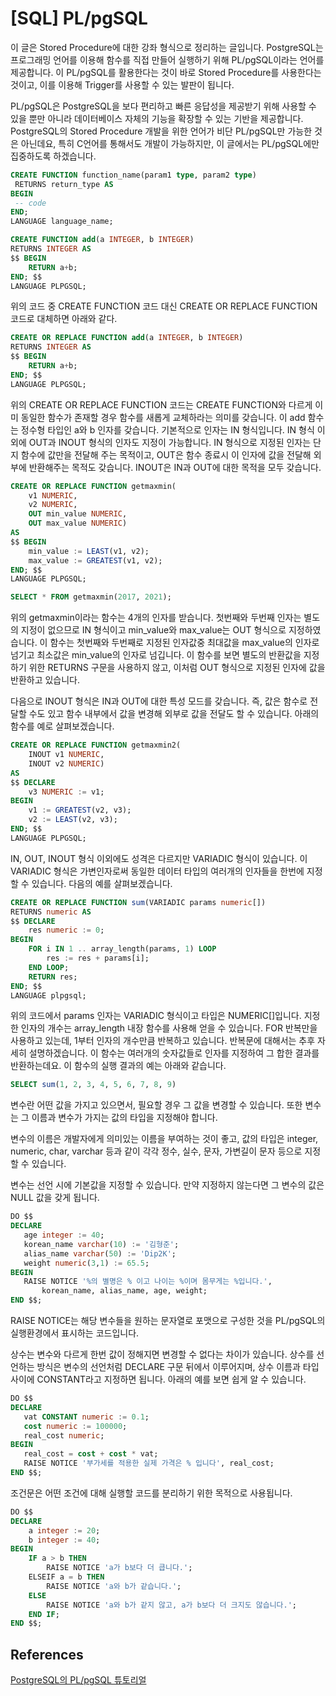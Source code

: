 # [SQL] PL/pgSQL

이 글은 Stored Procedure에 대한 강좌 형식으로 정리하는 글입니다. PostgreSQL는 프로그래밍 언어를 이용해 함수를 직접 만들어 실행하기 위해 PL/pgSQL이라는 언어를 제공합니다. 이 PL/pgSQL를 활용한다는 것이 바로 Stored Procedure를 사용한다는 것이고, 이를 이용해 Trigger를 사용할 수 있는 발판이 됩니다.

PL/pgSQL은 PostgreSQL을 보다 편리하고 빠른 응답성을 제공받기 위해 사용할 수 있을 뿐만 아니라 데이터베이스 자체의 기능을 확장할 수 있는 기반을 제공합니다. PostgreSQL의 Stored Procedure 개발을 위한 언어가 비단 PL/pgSQL만 가능한 것은 아닌데요, 특히 C언어를 통해서도 개발이 가능하지만, 이 글에서는 PL/pgSQL에만 집중하도록 하겠습니다.

```sql
CREATE FUNCTION function_name(param1 type, param2 type)
 RETURNS return_type AS
BEGIN
 -- code
END;
LANGUAGE language_name;

CREATE FUNCTION add(a INTEGER, b INTEGER)
RETURNS INTEGER AS
$$ BEGIN
    RETURN a+b;
END; $$
LANGUAGE PLPGSQL;
```

위의 코드 중 CREATE FUNCTION 코드 대신 CREATE OR REPLACE FUNCTION 코드로 대체하면 아래와 같다.

```sql
CREATE OR REPLACE FUNCTION add(a INTEGER, b INTEGER)
RETURNS INTEGER AS
$$ BEGIN
    RETURN a+b;
END; $$
LANGUAGE PLPGSQL;
```

위의 CREATE OR REPLACE FUNCTION 코드는 CREATE FUNCTION와 다르게 이미 동일한 함수가 존재할 경우 함수를 새롭게 교체하라는 의미를 갖습니다. 이 add 함수는 정수형 타입인 a와 b 인자를 갖습니다. 기본적으로 인자는 IN 형식입니다. IN 형식 이외에 OUT과 INOUT 형식의 인자도 지정이 가능합니다. IN 형식으로 지정된 인자는 단지 함수에 값만을 전달해 주는 목적이고, OUT은 함수 종료시 이 인자에 값을 전달해 외부에 반환해주는 목적도 갖습니다. INOUT은 IN과 OUT에 대한 목적을 모두 갖습니다.

```sql
CREATE OR REPLACE FUNCTION getmaxmin(
    v1 NUMERIC, 
    v2 NUMERIC,
    OUT min_value NUMERIC,
    OUT max_value NUMERIC)
AS 
$$ BEGIN
    min_value := LEAST(v1, v2);
    max_value := GREATEST(v1, v2);
END; $$
LANGUAGE PLPGSQL;

SELECT * FROM getmaxmin(2017, 2021);
```

위의 getmaxmin이라는 함수는 4개의 인자를 받습니다. 첫번째와 두번째 인자는 별도의 지정이 없으므로 IN 형식이고 min_value와 max_value는 OUT 형식으로 지정하였습니다. 이 함수는 첫번째와 두번째로 지정된 인자값중 최대값을 max_value의 인자로 넘기고 최소값은 min_value의 인자로 넘깁니다. 이 함수를 보면 별도의 반환값을 지정하기 위한 RETURNS 구문을 사용하지 않고, 이처럼 OUT 형식으로 지정된 인자에 값을 반환하고 있습니다.

다음으로 INOUT 형식은 IN과 OUT에 대한 특성 모드를 갖습니다. 즉, 값은 함수로 전달할 수도 있고 함수 내부에서 값을 변경해 외부로 값을 전달도 할 수 있습니다. 아래의 함수를 예로 살펴보겠습니다.

```sql
CREATE OR REPLACE FUNCTION getmaxmin2(
    INOUT v1 NUMERIC, 
    INOUT v2 NUMERIC)
AS 
$$ DECLARE
    v3 NUMERIC := v1;
BEGIN
    v1 := GREATEST(v2, v3);
    v2 := LEAST(v2, v3);
END; $$
LANGUAGE PLPGSQL;
```

IN, OUT, INOUT 형식 이외에도 성격은 다르지만 VARIADIC 형식이 있습니다. 이 VARIADIC 형식은 가변인자로써 동일한 데이터 타입의 여러개의 인자들을 한번에 지정할 수 있습니다. 다음의 예를 살펴보겠습니다.

```sql
CREATE OR REPLACE FUNCTION sum(VARIADIC params numeric[]) 
RETURNS numeric AS 
$$ DECLARE
    res numeric := 0;
BEGIN
    FOR i IN 1 .. array_length(params, 1) LOOP
        res := res + params[i];
    END LOOP;
    RETURN res;
END; $$ 
LANGUAGE plpgsql;
```

위의 코드에서 params 인자는 VARIADIC 형식이고 타입은 NUMERIC[]입니다. 지정한 인자의 개수는 array_length 내장 함수를 사용해 얻을 수 있습니다. FOR 반복만을 사용하고 있는데, 1부터 인자의 개수만큼 반복하고 있습니다. 반복문에 대해서는 추후 자세히 설명하겠습니다. 이 함수는 여러개의 숫자값들로 인자를 지정하여 그 합한 결과를 반환하는데요. 이 함수의 실행 결과의 예는 아래와 같습니다.

```sql
SELECT sum(1, 2, 3, 4, 5, 6, 7, 8, 9)
```

변수란 어떤 값을 가지고 있으면서, 필요할 경우 그 값을 변경할 수 있습니다. 또한 변수는 그 이름과 변수가 가지는 값의 타입을 지정해야 합니다.

변수의 이름은 개발자에게 의미있는 이름을 부여하는 것이 좋고, 값의 타입은 integer, numeric, char, varchar 등과 같이 각각 정수, 실수, 문자, 가변길이 문자 등으로 지정할 수 있습니다.

변수는 선언 시에 기본값을 지정할 수 있습니다. 만약 지정하지 않는다면 그 변수의 값은 NULL 값을 갖게 됩니다.

```sql
DO $$ 
DECLARE
   age integer := 40;
   korean_name varchar(10) := '김형준';
   alias_name varchar(50) := 'Dip2K';
   weight numeric(3,1) := 65.5;
BEGIN 
   RAISE NOTICE '%의 별명은 % 이고 나이는 %이며 몸무게는 %입니다.', 
       korean_name, alias_name, age, weight;
END $$;
```

RAISE NOTICE는 해당 변수들을 원하는 문자열로 포맷으로 구성한 것을 PL/pgSQL의 실행환경에서 표시하는 코드입니다.

상수는 변수와 다르게 한번 값이 정해지면 변경할 수 없다는 차이가 있습니다. 상수를 선언하는 방식은 변수의 선언처럼 DECLARE 구문 뒤에서 이루어지며, 상수 이름과 타입 사이에 CONSTANT라고 지정하면 됩니다. 아래의 예를 보면 쉽게 알 수 있습니다.

```sql
DO $$ 
DECLARE
   vat CONSTANT numeric := 0.1;
   cost numeric := 100000;
   real_cost numeric;
BEGIN 
   real_cost = cost + cost * vat;
   RAISE NOTICE '부가세를 적용한 실제 가격은 % 입니다', real_cost;
END $$;
```

조건문은 어떤 조건에 대해 실행할 코드를 분리하기 위한 목적으로 사용됩니다.

```sql
DO $$
DECLARE
    a integer := 20;
    b integer := 40;
BEGIN 
    IF a > b THEN
        RAISE NOTICE 'a가 b보다 더 큽니다.';
    ELSEIF a = b THEN
        RAISE NOTICE 'a와 b가 같습니다.';
    ELSE
        RAISE NOTICE 'a와 b가 같지 않고, a가 b보다 더 크지도 않습니다.';
    END IF;
END $$;
```

## References

[PostgreSQL의 PL/pgSQL 튜토리얼](http://www.gisdeveloper.co.kr/?p=4546)